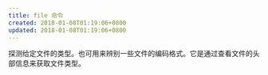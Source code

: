 ```yaml
---
title: file 命令
created: 2018-01-08T01:19:06+0800
updated: 2018-01-08T01:19:06+0800
---
```



探测给定文件的类型。也可用来辨别一些文件的编码格式。它是通过查看文件的头部信息来获取文件类型。

